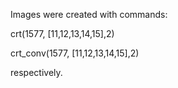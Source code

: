 Images were created with commands:

crt(1577, [11,12,13,14,15],2)

crt_conv(1577, [11,12,13,14,15],2)

respectively.
